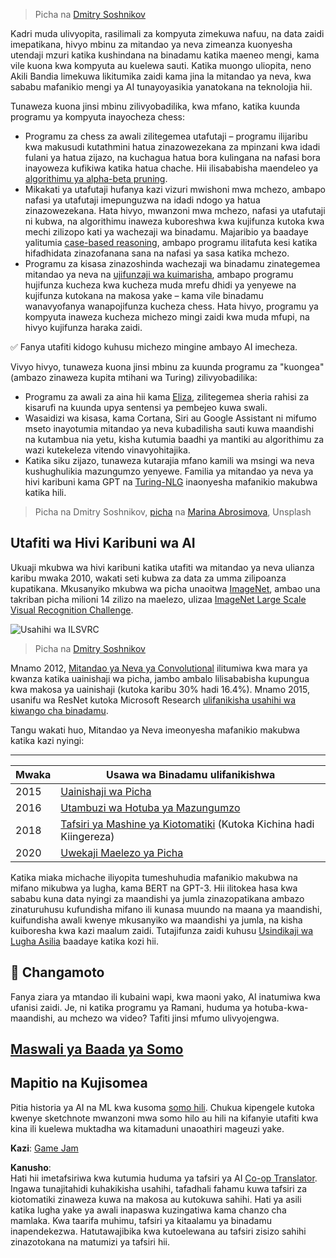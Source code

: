 <!--
CO_OP_TRANSLATOR_METADATA:
{
  "original_hash": "5d1cbc67a9690adb5b33adf297794087",
  "translation_date": "2025-08-25T20:52:37+00:00",
  "source_file": "lessons/1-Intro/README.md",
  "language_code": "sw"
}
-->
> Picha na [Dmitry Soshnikov](http://soshnikov.com)

Kadri muda ulivyopita, rasilimali za kompyuta zimekuwa nafuu, na data zaidi imepatikana, hivyo mbinu za mitandao ya neva zimeanza kuonyesha utendaji mzuri katika kushindana na binadamu katika maeneo mengi, kama vile kuona kwa kompyuta au kuelewa sauti. Katika muongo uliopita, neno Akili Bandia limekuwa likitumika zaidi kama jina la mitandao ya neva, kwa sababu mafanikio mengi ya AI tunayoyasikia yanatokana na teknolojia hii.

Tunaweza kuona jinsi mbinu zilivyobadilika, kwa mfano, katika kuunda programu ya kompyuta inayocheza chess:

* Programu za chess za awali zilitegemea utafutaji – programu ilijaribu kwa makusudi kutathmini hatua zinazowezekana za mpinzani kwa idadi fulani ya hatua zijazo, na kuchagua hatua bora kulingana na nafasi bora inayoweza kufikiwa katika hatua chache. Hii ilisababisha maendeleo ya [algorithimu ya alpha-beta pruning](https://en.wikipedia.org/wiki/Alpha%E2%80%93beta_pruning).
* Mikakati ya utafutaji hufanya kazi vizuri mwishoni mwa mchezo, ambapo nafasi ya utafutaji imepunguzwa na idadi ndogo ya hatua zinazowezekana. Hata hivyo, mwanzoni mwa mchezo, nafasi ya utafutaji ni kubwa, na algorithimu inaweza kuboreshwa kwa kujifunza kutoka kwa mechi zilizopo kati ya wachezaji wa binadamu. Majaribio ya baadaye yalitumia [case-based reasoning](https://en.wikipedia.org/wiki/Case-based_reasoning), ambapo programu ilitafuta kesi katika hifadhidata zinazofanana sana na nafasi ya sasa katika mchezo.
* Programu za kisasa zinazoshinda wachezaji wa binadamu zinategemea mitandao ya neva na [ujifunzaji wa kuimarisha](https://en.wikipedia.org/wiki/Reinforcement_learning), ambapo programu hujifunza kucheza kwa kucheza muda mrefu dhidi ya yenyewe na kujifunza kutokana na makosa yake – kama vile binadamu wanavyofanya wanapojifunza kucheza chess. Hata hivyo, programu ya kompyuta inaweza kucheza michezo mingi zaidi kwa muda mfupi, na hivyo kujifunza haraka zaidi.

✅ Fanya utafiti kidogo kuhusu michezo mingine ambayo AI imecheza.

Vivyo hivyo, tunaweza kuona jinsi mbinu za kuunda programu za "kuongea" (ambazo zinaweza kupita mtihani wa Turing) zilivyobadilika:

* Programu za awali za aina hii kama [Eliza](https://en.wikipedia.org/wiki/ELIZA), zilitegemea sheria rahisi za kisarufi na kuunda upya sentensi ya pembejeo kuwa swali.
* Wasaidizi wa kisasa, kama Cortana, Siri au Google Assistant ni mifumo mseto inayotumia mitandao ya neva kubadilisha sauti kuwa maandishi na kutambua nia yetu, kisha kutumia baadhi ya mantiki au algorithimu za wazi kutekeleza vitendo vinavyohitajika.
* Katika siku zijazo, tunaweza kutarajia mfano kamili wa msingi wa neva kushughulikia mazungumzo yenyewe. Familia ya mitandao ya neva ya hivi karibuni kama GPT na [Turing-NLG](https://turing.microsoft.com/) inaonyesha mafanikio makubwa katika hili.

> Picha na Dmitry Soshnikov, [picha](https://unsplash.com/photos/r8LmVbUKgns) na [Marina Abrosimova](https://unsplash.com/@abrosimova_marina_foto), Unsplash

## Utafiti wa Hivi Karibuni wa AI

Ukuaji mkubwa wa hivi karibuni katika utafiti wa mitandao ya neva ulianza karibu mwaka 2010, wakati seti kubwa za data za umma zilipoanza kupatikana. Mkusanyiko mkubwa wa picha unaoitwa [ImageNet](https://en.wikipedia.org/wiki/ImageNet), ambao una takriban picha milioni 14 zilizo na maelezo, ulizaa [ImageNet Large Scale Visual Recognition Challenge](https://image-net.org/challenges/LSVRC/).

![Usahihi wa ILSVRC](../../../../lessons/1-Intro/images/ilsvrc.gif)

> Picha na [Dmitry Soshnikov](http://soshnikov.com)

Mnamo 2012, [Mitandao ya Neva ya Convolutional](../4-ComputerVision/07-ConvNets/README.md) ilitumiwa kwa mara ya kwanza katika uainishaji wa picha, jambo ambalo lilisababisha kupungua kwa makosa ya uainishaji (kutoka karibu 30% hadi 16.4%). Mnamo 2015, usanifu wa ResNet kutoka Microsoft Research [ulifanikisha usahihi wa kiwango cha binadamu](https://doi.org/10.1109/ICCV.2015.123).

Tangu wakati huo, Mitandao ya Neva imeonyesha mafanikio makubwa katika kazi nyingi:

---

Mwaka | Usawa wa Binadamu ulifanikishwa
-----|--------
2015 | [Uainishaji wa Picha](https://doi.org/10.1109/ICCV.2015.123)
2016 | [Utambuzi wa Hotuba ya Mazungumzo](https://arxiv.org/abs/1610.05256)
2018 | [Tafsiri ya Mashine ya Kiotomatiki](https://arxiv.org/abs/1803.05567) (Kutoka Kichina hadi Kiingereza)
2020 | [Uwekaji Maelezo ya Picha](https://arxiv.org/abs/2009.13682)

Katika miaka michache iliyopita tumeshuhudia mafanikio makubwa na mifano mikubwa ya lugha, kama BERT na GPT-3. Hii ilitokea hasa kwa sababu kuna data nyingi za maandishi ya jumla zinazopatikana ambazo zinaturuhusu kufundisha mifano ili kunasa muundo na maana ya maandishi, kuifundisha awali kwenye mkusanyiko wa maandishi ya jumla, na kisha kuiboresha kwa kazi maalum zaidi. Tutajifunza zaidi kuhusu [Usindikaji wa Lugha Asilia](../5-NLP/README.md) baadaye katika kozi hii.

## 🚀 Changamoto

Fanya ziara ya mtandao ili kubaini wapi, kwa maoni yako, AI inatumiwa kwa ufanisi zaidi. Je, ni katika programu ya Ramani, huduma ya hotuba-kwa-maandishi, au mchezo wa video? Tafiti jinsi mfumo ulivyojengwa.

## [Maswali ya Baada ya Somo](https://red-field-0a6ddfd03.1.azurestaticapps.net/quiz/201)

## Mapitio na Kujisomea

Pitia historia ya AI na ML kwa kusoma [somo hili](https://github.com/microsoft/ML-For-Beginners/tree/main/1-Introduction/2-history-of-ML). Chukua kipengele kutoka kwenye sketchnote mwanzoni mwa somo hilo au hili na kifanyie utafiti kwa kina ili kuelewa muktadha wa kitamaduni unaoathiri mageuzi yake.

**Kazi**: [Game Jam](assignment.md)

**Kanusho**:  
Hati hii imetafsiriwa kwa kutumia huduma ya tafsiri ya AI [Co-op Translator](https://github.com/Azure/co-op-translator). Ingawa tunajitahidi kuhakikisha usahihi, tafadhali fahamu kuwa tafsiri za kiotomatiki zinaweza kuwa na makosa au kutokuwa sahihi. Hati ya asili katika lugha yake ya awali inapaswa kuzingatiwa kama chanzo cha mamlaka. Kwa taarifa muhimu, tafsiri ya kitaalamu ya binadamu inapendekezwa. Hatutawajibika kwa kutoelewana au tafsiri zisizo sahihi zinazotokana na matumizi ya tafsiri hii.